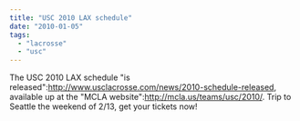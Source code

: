 ```yaml
---
title: "USC 2010 LAX schedule"
date: "2010-01-05"
tags: 
  - "lacrosse"
  - "usc"
---
```


The USC 2010 LAX schedule "is released":http://www.usclacrosse.com/news/2010-schedule-released, available up at the "MCLA website":http://mcla.us/teams/usc/2010/. Trip to Seattle the weekend of 2/13, get your tickets now!
